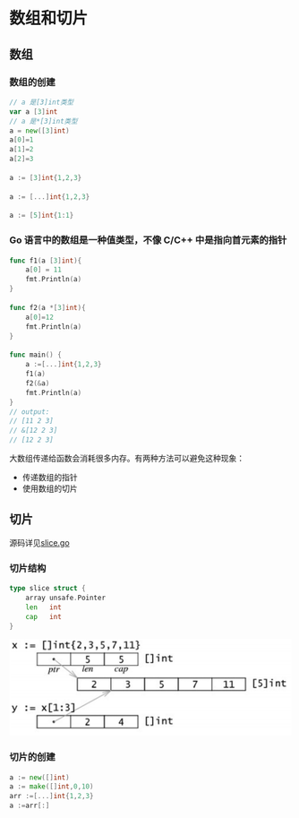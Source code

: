 # 数组和切片
## 数组
### 数组的创建
```go
// a 是[3]int类型
var a [3]int 
// a 是*[3]int类型
a = new([3]int)
a[0]=1
a[1]=2
a[2]=3

a := [3]int{1,2,3}

a := [...]int{1,2,3}

a := [5]int{1:1}
```
### Go 语言中的数组是一种值类型，不像 C/C++ 中是指向首元素的指针
```go
func f1(a [3]int){
	a[0] = 11
	fmt.Println(a)
}

func f2(a *[3]int){
	a[0]=12
	fmt.Println(a)
}

func main() {
	a :=[...]int{1,2,3}
	f1(a)
	f2(&a)
	fmt.Println(a)
}
// output:
// [11 2 3]
// &[12 2 3]
// [12 2 3]
```
大数组传递给函数会消耗很多内存。有两种方法可以避免这种现象：
- 传递数组的指针
- 使用数组的切片

## 切片
源码详见[slice.go](./example/src/slice.go)
### 切片结构
```go
type slice struct {
	array unsafe.Pointer
	len   int
	cap   int
}
```
![](./static/切片结构.png)
### 切片的创建
```go
a := new([]int)
a := make([]int,0,10)
arr :=[...]int{1,2,3}
a :=arr[:]
```